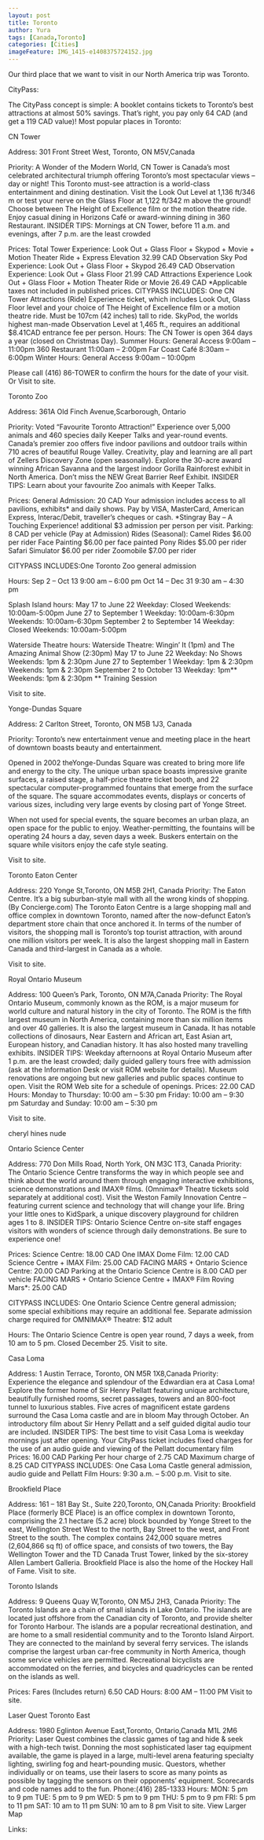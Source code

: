 ```yaml
---
layout: post
title: Toronto
author: Yura
tags: [Canada,Toronto]
categories: [Cities]
imageFeature: IMG_1415-e1408375724152.jpg
---
```


  Our third place that we want to visit in our North America trip was Toronto. 
<!--more-->


  CityPass:



  The CityPass concept is simple: A booklet contains tickets to Toronto’s<!--more--> best attractions at almost 50% savings. That’s right, you pay only 64 CAD (and get a 119 CAD value)! Most popular places in Toronto:



   CN Tower



  Address: 301 Front Street West, Toronto, ON M5V,Canada



  Priority:   A Wonder of the Modern World, CN Tower is Canada’s most celebrated architectural triumph offering Toronto’s most spectacular views – day or night! This Toronto must-see attraction is a world-class entertainment and dining destination. Visit the Look Out Level at 1,136 ft/346 m or test your nerve on the Glass Floor at 1,122 ft/342 m above the ground! Choose between The Height of Excellence film or the motion theatre ride. Enjoy casual dining in Horizons Café or award-winning dining in 360 Restaurant. INSIDER TIPS: Mornings at CN Tower, before 11 a.m. and evenings, after 7 p.m. are the least crowded



  Prices: Total Tower Experience: Look Out + Glass Floor + Skypod + Movie + Motion Theater Ride + Express Elevation 32.99 CAD Observation Sky Pod Experience: Look Out + Glass Floor + Skypod 26.49 CAD Observation Experience: Look Out + Glass Floor 21.99 CAD Attractions Experience Look Out + Glass Floor + Motion Theater Ride or Movie 26.49 CAD *Applicable taxes not included in published prices. CITYPASS INCLUDES: One CN Tower Attractions (Ride) Experience ticket, which includes Look Out, Glass Floor level and your choice of The Height of Excellence film or a motion theatre ride. Must be 107cm (42 inches) tall to ride. SkyPod, the worlds highest man-made Observation Level at 1,465 ft., requires an additional $8.41CAD entrance fee per person. Hours: The CN Tower is open 364 days a year (closed on Christmas Day). Summer Hours: General Access 9:00am – 11:00pm 360 Restaurant 11:00am – 2:00pm Far Coast Café 8:30am – 6:00pm Winter Hours: General Access 9:00am – 10:00pm



  Please call (416) 86-TOWER to confirm the hours for the date of your visit. Or Visit to site.



   Toronto Zoo



  Address: 361A Old Finch Avenue,Scarborough, Ontario



  Priority:   Voted “Favourite Toronto Attraction!” Experience over 5,000 animals and 460 species daily Keeper Talks and year-round events. Canada’s premier zoo offers five indoor pavilions and outdoor trails within 710 acres of beautiful Rouge Valley. Creativity, play and learning are all part of Zellers Discovery Zone (open seasonally). Explore the 30-acre award winning African Savanna and the largest indoor Gorilla Rainforest exhibit in North America. Don’t miss the NEW Great Barrier Reef Exhibit. INSIDER TIPS: Learn about your favourite Zoo animals with Keeper Talks.



  Prices: General Admission: 20 CAD Your admission includes access to all pavilions, exhibits* and daily shows. Pay by VISA, MasterCard, American Express, Interac/Debit, traveller’s cheques or cash. *Stingray Bay – A Touching Experience! additional $3 admission per person per visit. Parking: 8 CAD per vehicle (Pay at Admission) Rides (Seasonal): Camel Rides $6.00 per rider Face Painting $6.00 per face painted Pony Rides $5.00 per rider Safari Simulator $6.00 per rider Zoomobile $7.00 per rider



  CITYPASS INCLUDES:One Toronto Zoo general admission



  Hours: Sep 2 – Oct 13 9:00 am – 6:00 pm Oct 14 – Dec 31 9:30 am – 4:30 pm



  Splash Island hours: May 17 to June 22 Weekday: Closed Weekends: 10:00am-5:00pm June 27 to September 1 Weekday: 10:00am-6:30pm Weekends: 10:00am-6:30pm September 2 to September 14 Weekday: Closed Weekends: 10:00am-5:00pm



  Waterside Theatre hours: Waterside Theatre: Wingin’ It (1pm) and The Amazing Animal Show (2:30pm) May 17 to June 22 Weekday: No Shows Weekends: 1pm & 2:30pm June 27 to September 1 Weekday: 1pm & 2:30pm Weekends: 1pm & 2:30pm September 2 to October 13 Weekday: 1pm** Weekends: 1pm & 2:30pm ** Training Session



  Visit to site.



   Yonge-Dundas Square



  Address: 2 Carlton Street, Toronto, ON M5B 1J3, Canada



  Priority:  Toronto’s new entertainment venue and meeting place in the heart of downtown boasts beauty and entertainment.



  Opened in 2002 theYonge-Dundas Square was created to bring more life and energy to the city. The unique urban space boasts impressive granite surfaces, a raised stage, a half-price theatre ticket booth, and 22 spectacular computer-programmed fountains that emerge from the surface of the square. The square accommodates events, displays or concerts of various sizes, including very large events by closing part of Yonge Street.



  When not used for special events, the square becomes an urban plaza, an open space for the public to enjoy. Weather-permitting, the fountains will be operating 24 hours a day, seven days a week. Buskers entertain on the square while visitors enjoy the cafe style seating.



  Visit to site.



   Toronto Eaton Center



  Address: 220 Yonge St,Toronto, ON M5B 2H1, Canada Priority:   The Eaton Centre. It’s a big suburban-style mall with all the wrong kinds of shopping.(By Concierge.com) The Toronto Eaton Centre is a large shopping mall and office complex in downtown Toronto, named after the now-defunct Eaton’s department store chain that once anchored it. In terms of the number of visitors, the shopping mall is Toronto’s top tourist attraction, with around one million visitors per week. It is also the largest shopping mall in Eastern Canada and third-largest in Canada as a whole.



  Visit to site.



   Royal Ontario Museum



  Address: 100 Queen’s Park, Toronto, ON M7A,Canada Priority:  The Royal Ontario Museum, commonly known as the ROM, is a major museum for world culture and natural history in the city of Toronto. The ROM is the fifth largest museum in North America, containing more than six million items and over 40 galleries. It is also the largest museum in Canada. It has notable collections of dinosaurs, Near Eastern and African art, East Asian art, European history, and Canadian history. It has also hosted many travelling exhibits. INSIDER TIPS: Weekday afternoons at Royal Ontario Museum after 1 p.m. are the least crowded; daily guided gallery tours free with admission (ask at the Information Desk or visit ROM website for details). Museum renovations are ongoing but new galleries and public spaces continue to open. Visit the ROM Web site for a schedule of openings. Prices: 22.00 CAD Hours: Monday to Thursday: 10:00 am – 5:30 pm Friday: 10:00 am – 9:30 pm Saturday and Sunday: 10:00 am – 5:30 pm



  Visit to site.



  cheryl hines nude



   Ontario Science Center



  Address: 770 Don Mills Road, North York, ON M3C 1T3, Canada Priority:  The Ontario Science Centre transforms the way in which people see and think about the world around them through engaging interactive exhibitions, science demonstrations and IMAX® films. (Omnimax® Theatre tickets sold separately at additional cost). Visit the Weston Family Innovation Centre – featuring current science and technology that will change your life. Bring your little ones to KidSpark, a unique discovery playground for children ages 1 to 8. INSIDER TIPS: Ontario Science Centre on-site staff engages visitors with wonders of science through daily demonstrations. Be sure to experience one!



  Prices: Science Centre: 18.00 CAD One IMAX Dome Film: 12.00 CAD Science Centre + IMAX Film: 25.00 CAD FACING MARS + Ontario Science Centre: 20.00 CAD Parking at the Ontario Science Centre is 8.00 CAD per vehicle FACING MARS + Ontario Science Centre + IMAX® Film Roving Mars*: 25.00 CAD



  CITYPASS INCLUDES: One Ontario Science Centre general admission; some special exhibitions may require an additional fee. Separate admission charge required for OMNIMAX® Theatre: $12 adult



  Hours: The Ontario Science Centre is open year round, 7 days a week, from 10 am to 5 pm. Closed December 25. Visit to site.



   Casa Loma



  Address: 1 Austin Terrace, Toronto, ON M5R 1X8,Canada Priority:  Experience the elegance and splendour of the Edwardian era at Casa Loma! Explore the former home of Sir Henry Pellatt featuring unique architecture, beautifully furnished rooms, secret passages, towers and an 800-foot tunnel to luxurious stables. Five acres of magnificent estate gardens surround the Casa Loma castle and are in bloom May through October. An introductory film about Sir Henry Pellatt and a self guided digital audio tour are included. INSIDER TIPS: The best time to visit Casa Loma is weekday mornings just after opening. Your CityPass ticket includes fixed charges for the use of an audio guide and viewing of the Pellatt documentary film Prices: 16.00 CAD Parking Per hour charge of 2.75 CAD Maximum charge of 8.25 CAD CITYPASS INCLUDES: One Casa Loma Castle general admission, audio guide and Pellatt Film Hours: 9:30 a.m. – 5:00 p.m. Visit to site.



   Brookfield Place



  Address: 161 – 181 Bay St., Suite 220,Toronto, ON,Canada Priority:  Brookfield Place (formerly BCE Place) is an office complex in downtown Toronto, comprising the 2.1 hectare (5.2 acre) block bounded by Yonge Street to the east, Wellington Street West to the north, Bay Street to the west, and Front Street to the south. The complex contains 242,000 square metres (2,604,866 sq ft) of office space, and consists of two towers, the Bay Wellington Tower and the TD Canada Trust Tower, linked by the six-storey Allen Lambert Galleria. Brookfield Place is also the home of the Hockey Hall of Fame. Visit to site.



   Toronto Islands



  Address: 9 Queens Quay W,Toronto, ON M5J 2H3, Canada Priority:   The Toronto Islands are a chain of small islands in Lake Ontario. The islands are located just offshore from the Canadian city of Toronto, and provide shelter for Toronto Harbour. The islands are a popular recreational destination, and are home to a small residential community and to the Toronto Island Airport. They are connected to the mainland by several ferry services. The islands comprise the largest urban car-free community in North America, though some service vehicles are permitted. Recreational bicyclists are accommodated on the ferries, and bicycles and quadricycles can be rented on the islands as well.



  Prices: Fares (Includes return) 6.50 CAD Hours: 8:00 AM – 11:00 PM Visit to site.



   Laser Quest Toronto East



  Address: 1980 Eglinton Avenue East,Toronto, Ontario,Canada M1L 2M6 Priority:  Laser Quest combines the classic games of tag and hide & seek with a high-tech twist. Donning the most sophisticated laser tag equipment available, the game is played in a large, multi-level arena featuring specialty lighting, swirling fog and heart-pounding music. Questors, whether individually or on teams, use their lasers to score as many points as possible by tagging the sensors on their opponents’ equipment. Scorecards and code names add to the fun. Phone:(416) 285-1333 Hours: MON: 5 pm to 9 pm TUE: 5 pm to 9 pm WED: 5 pm to 9 pm THU: 5 pm to 9 pm FRI: 5 pm to 11 pm SAT: 10 am to 11 pm SUN: 10 am to 8 pm Visit to site. View Larger Map



  Links: 


&nbsp;